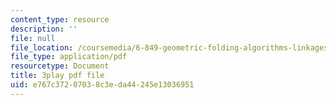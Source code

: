 ```yaml
---
content_type: resource
description: ''
file: null
file_location: /coursemedia/6-849-geometric-folding-algorithms-linkages-origami-polyhedra-fall-2012/e767c37207038c3eda44245e13036951_2X9Tv1bF2UM.pdf
file_type: application/pdf
resourcetype: Document
title: 3play pdf file
uid: e767c372-0703-8c3e-da44-245e13036951
---
```

